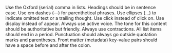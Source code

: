 Use the Oxford (serial) comma in lists.
Headings should be in sentence case.
Use em dashes (&mdash;) for parenthetical phrases.
Use ellipses (&hellip;) to indicate omitted text or a trailing thought.
Use click instead of click on.
Use display instead of appear.
Always use active voice.
The tone for this content should be authoritative but friendly.
Always use contractions.
All list items should end in a period.
Punctuation should always go outside quotation marks and parentheses.
Front matter (metadata) key-value pairs should have a space before and after the colon.

